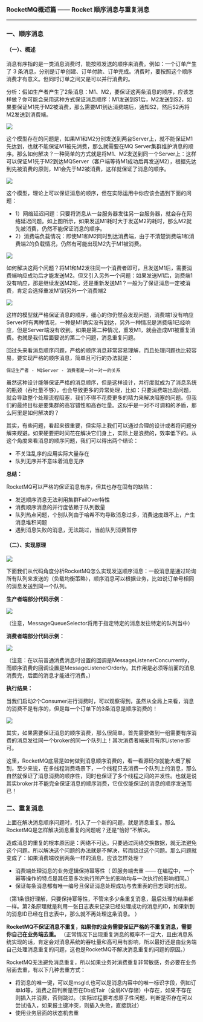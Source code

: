 ### RocketMQ概述篇 —— Rocket 顺序消息与重复消息 ###
***

### 一、顺序消息 ###

#### （一）、概述 ####

消息有序指的是一类消息消费时，能按照发送的顺序来消费。例如：一个订单产生了 3 条消息，分别是订单创建、订单付款、订单完成。消费时，要按照这个顺序消费才有意义。但同时订单之间又是可以并行消费的。

分析：假如生产者产生了2条消息：M1、M2，要保证这两条消息的顺序，应该怎样做？你可能会采用这种方式保证消息顺序：M1发送到S1后，M2发送到S2，如果要保证M1先于M2被消费，那么需要M1到达消费端后，通知S2，然后S2再将M2发送到消费端。

![](http://upload-images.jianshu.io/upload_images/1760830-0caf13bf4f73a0c7?imageMogr2/auto-orient/strip%7CimageView2/2/w/1240)

这个模型存在的问题是，如果M1和M2分别发送到两台Server上，就不能保证M1先达到，也就不能保证M1被先消费，那么就需要在MQ Server集群维护消息的顺序。那么如何解决？一种简单的方式就是将M1、M2发送到同一个Server上：这样可以保证M1先于M2到达MQServer（客户端等待M1成功后再发送M2），根据先达到先被消费的原则，M1会先于M2被消费，这样就保证了消息的顺序。

![](http://upload-images.jianshu.io/upload_images/1760830-652bc4e9a3fce157?imageMogr2/auto-orient/strip%7CimageView2/2/w/1240)

这个模型，理论上可以保证消息的顺序，但在实际运用中你应该会遇到下面的问题：



- 1）网络延迟问题：只要将消息从一台服务器发往另一台服务器，就会存在网络延迟问题。如上图所示，如果发送M1耗时大于发送M2的耗时，那么M2就先被消费，仍然不能保证消息的顺序。
- 2）消费端负载情况：即使M1和M2同时到达消费端，由于不清楚消费端1和消费端2的负载情况，仍然有可能出现M2先于M1被消费。



![](http://upload-images.jianshu.io/upload_images/1760830-36da3bb2eec70a4f?imageMogr2/auto-orient/strip%7CimageView2/2/w/1240)


如何解决这两个问题？将M1和M2发往同一个消费者即可，且发送M1后，需要消费端响应成功后才能发送M2。但又引入另外一个问题：如果发送M1后，消费端1没有响应，那是继续发送M2呢，还是重新发送M1？一般为了保证消息一定被消费，肯定会选择重发M1到另外一个消费端2

![](http://upload-images.jianshu.io/upload_images/1760830-1c4a3bf771f7a644?imageMogr2/auto-orient/strip%7CimageView2/2/w/1240)

这样的模型就严格保证消息的顺序，细心的你仍然会发现问题，消费端1没有响应Server时有两种情况，一种是M1确实没有到达，另外一种情况是消费端1已经响应，但是Server端没有收到。如果是第二种情况，重发M1，就会造成M1被重复消费。也就是我们后面要说的第二个问题，消息重复问题。


回过头来看消息顺序问题，严格的顺序消息非常容易理解，而且处理问题也比较容易，要实现严格的顺序消息，简单且可行的办法就是：

	保证生产者 - MQServer - 消费者是一对一对一的关系

虽然这种设计能够保证严格的消息顺序，但是这样设计，并行度就成为了消息系统的瓶颈（吞吐量不够），也会导致更多的异常处理，比如：只要消费端出现问题，就会导致整个处理流程阻塞，我们不得不花费更多的精力来解决阻塞的问题。但我们的最终目标是要集群的高容错性和高吞吐量。这似乎是一对不可调和的矛盾，那么阿里是如何解决的？

其实，有些问题，看起来很重要，但实际上我们可以通过合理的设计或者将问题分解来规避。如果硬要把时间花在解决它们身上，实际上是浪费的，效率低下的。从这个角度来看消息的顺序问题，我们可以得出两个结论：

- 不关注乱序的应用实际大量存在
- 队列无序并不意味着消息无序

**总结：**

RocketMQ可以严格的保证消息有序，但其也存在固有的缺陷：

- 发送顺序消息无法利用集群FailOver特性
- 消费顺序消息的并行度依赖于队列数量
- 队列热点问题，个别队列由于哈希不均导致消息过多，消费速度跟不上，产生消息堆积问题
- 遇到消息失败的消息，无法跳过，当前队列消费暂停


#### （二）、实现原理 ####

![](https://i.imgur.com/qOwXzi5.png)

下面我们从代码角度分析RocketMQ怎么实现发送顺序消息：一般消息是通过轮询所有队列来发送的（负载均衡策略），顺序消息可以根据业务，比如说订单号相同的消息发送到同一个队列。

**生产者端部分代码示例：**

![](http://upload-images.jianshu.io/upload_images/4943997-295659a6477316a6.png?imageMogr2/auto-orient/strip%7CimageView2/2/w/1240)

（注意，MessageQueueSelector将用于指定特定的消息发往特定的队列当中）

**消费者端部分代码示例：**

![](http://upload-images.jianshu.io/upload_images/4943997-124bb9b1e8260b9b.png?imageMogr2/auto-orient/strip%7CimageView2/2/w/1240)

（注意：在以前普通消费消息时设置的回调是MessageListenerConcurrently，而顺序消费的回调设置是MessageListenerOrderly。其作用是必须等前面的消息消费完，后面的消息才能进行消费。）

**执行结果：**

当我们启动2个Consumer进行消费时，可以观察得到，虽然从全局上来看，消息的消费不是有序的，但是每一个订单下的3条消息是顺序消费的！

![](http://upload-images.jianshu.io/upload_images/4943997-882ccf7fd8a20baf.png?imageMogr2/auto-orient/strip%7CimageView2/2/w/1240)


其实，如果需要保证消息的顺序消费，那么很简单，首先需要做到一组需要有序消费的消息发往同一个broker的同一个队列上！其次消费者端采用有序Listener即可。

这里，RocketMQ底层是如何做到消息顺序消费的，看一看源码你就能大概了解到，至少来说，在多线程消费场景下，一个线程只去消费一个队列上的消息，那么自然就保证了消息消费的顺序性，同时也保证了多个线程之间的并发性。也就是说其实broker并不能完全保证消息的顺序消费，它仅仅能保证的消息的顺序发送而已！



### 二、重复消息 ###

上面在解决消息顺序问题时，引入了一个新的问题，就是消息重复。那么RocketMQ是怎样解决消息重复的问题呢？还是“恰好”不解决。

造成消息的重复的根本原因是：网络不可达。只要通过网络交换数据，就无法避免这个问题。所以解决这个问题的办法就是不解决，转而绕过这个问题。那么问题就变成了：如果消费端收到两条一样的消息，应该怎样处理？

- 消费端处理消息的业务逻辑保持幂等性（ 即服务端去重 —— 在编程中，一个幂等操作的特点是其任意多次执行所产生的影响均与一次执行的影响相同。）
- 保证每条消息都有唯一编号且保证消息处理成功与去重表的日志同时出现。

（第1条很好理解，只要保持幂等性，不管来多少条重复消息，最后处理的结果都一样。第2条原理就是利用一张日志表来记录已经处理成功的消息的ID，如果新到的消息ID已经在日志表中，那么就不再处理这条消息。
）

**RocketMQ不保证消息不重复，如果你的业务需要保证严格的不重复消息，需要你自己在业务端去重。** （正常情况下出现重复消息的概率不一定大，且由消息系统实现的话，肯定会对消息系统的吞吐量和高可用有影响，所以最好还是由业务端自己处理消息重复的问题，这也是RocketMQ不解决消息重复的问题的原因。）

RocketMQ无法避免消息重复，所以如果业务对消费重复非常敏感，务必要在业务层面去重，有以下几种去重方式：

- 将消息的唯一键，可以是msgId,也可以是消息内容中的唯一标识字段，例如订单Id等，消费之前判断是否在Db或Tair（全局KV存储）中存在，如果不存在则插入并消费，否则跳过。（实际过程要考虑原子性问题，判断是否存在可以尝试插入，如果报主键冲突，则插入失败，直接跳过）
- 使用业务层面的状态机去重


































